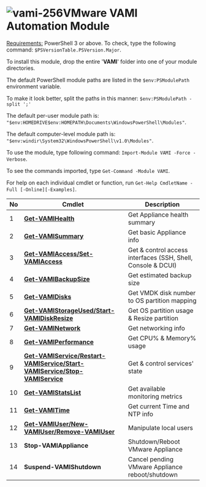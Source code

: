 # ![vami-256](https://user-images.githubusercontent.com/6964549/49511546-1ff81380-f894-11e8-9625-c6c4ce4e854d.png)VMware VAMI Automation Module

<ins>Requirements:</ins> PowerShell 3 or above. To check, type the following command: `$PSVersionTable.PSVersion.Major`.

To install this module, drop the entire '<b>VAMI</b>' folder into one of your module directories.

The default PowerShell module paths are listed in the `$env:PSModulePath` environment variable.

To make it look better, split the paths in this manner: `$env:PSModulePath -split ';'`

The default per-user module path is: `"$env:HOMEDRIVE$env:HOMEPATH\Documents\WindowsPowerShell\Modules"`.

The default computer-level module path is: `"$env:windir\System32\WindowsPowerShell\v1.0\Modules"`.

To use the module, type following command: `Import-Module VAMI -Force -Verbose`.

To see the commands imported, type `Get-Command -Module VAMI`.

For help on each individual cmdlet or function, run `Get-Help CmdletName -Full [-Online][-Examples]`.

|No|Cmdlet|Description|
|----|----|----|
|1|[<b>Get-VAMIHealth</b>](https://ps1code.com/2017/05/11/vami-powercli-module)|Get Appliance health summary|
|2|[<b>Get-VAMISummary</b>](https://ps1code.com/2017/12/10/vcsa-backup-expiration-powercli)|Get basic Appliance info|
|3|[<b>Get-VAMIAccess/Set-VAMIAccess</b>](https://ps1code.com/2017/05/11/vami-powercli-module)|Get & control access interfaces (SSH, Shell, Console & DCUI)|
|4|[<b>Get-VAMIBackupSize</b>](https://ps1code.com/2017/05/11/vami-powercli-module)|Get estimated backup size|
|5|[<b>Get-VAMIDisks</b>](https://ps1code.com/2017/05/11/vami-powercli-module)|Get VMDK disk number to OS partition mapping|
|6|[<b>Get-VAMIStorageUsed/Start-VAMIDiskResize</b>](https://ps1code.com/2017/05/11/vami-powercli-module)|Get OS partition usage & Resize partition|
|7|[<b>Get-VAMINetwork</b>](https://ps1code.com/2017/05/11/vami-powercli-module)|Get networking info|
|8|[<b>Get-VAMIPerformance</b>](https://ps1code.com/2017/05/11/vami-powercli-module)|Get CPU% & Memory% usage|
|9|[<b>Get-VAMIService/Restart-VAMIService/Start-VAMIService/Stop-VAMIService</b>](https://ps1code.com/2017/05/11/vami-powercli-module)|Get & control services' state|
|10|[<b>Get-VAMIStatsList</b>](https://ps1code.com/2017/05/11/vami-powercli-module)|Get available monitoring metrics|
|11|[<b>Get-VAMITime</b>](https://ps1code.com/2017/05/11/vami-powercli-module)|Get current Time and NTP info|
|12|[<b>Get-VAMIUser/New-VAMIUser/Remove-VAMIUser</b>](https://ps1code.com/2017/05/11/vami-powercli-module)|Manipulate local users|
|13|<b>Stop-VAMIAppliance</b>|Shutdown/Reboot VMware Appliance|
|14|<b>Suspend-VAMIShutdown</b>|Cancel pending VMware Appliance reboot/shutdown|
